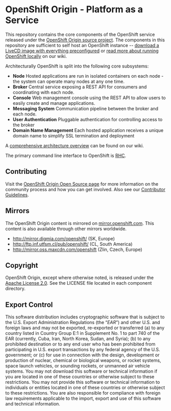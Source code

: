 OpenShift Origin - Platform as a Service
========================================

This repository contains the core components of the OpenShift service
released under the [OpenShift Origin source
project](https://openshift.redhat.com/community/open-source).  The
components in this repository are sufficient to self host an OpenShift
instance -- [download a LiveCD image with everything
preconfigured](https://openshift.redhat.com/app/opensource/download) or
[read more about running OpenShift
locally](https://openshift.redhat.com/community/wiki/build-your-own) on
our wiki.

Architecturally OpenShift is split into the following core subsystems:

*   __Node__
    Hosted applications are run in isolated containers on each node -
the system can operate many nodes at any one time.
*   __Broker__
    Central service exposing a REST API for consumers and coordinating
with each node.
*   __Console__
    Web management console using the REST API to allow users to easily 
create and manage applications.
*   __Messaging System__
    Communication pipeline between the broker and each node.
*   __User Authentication__
    Pluggable authentication for controlling access to the broker
*   __Domain Name Management__
    Each hosted application receives a unique domain name to simplify
SSL termination and deployment

A [comprehensive architecture
overview](https://openshift.redhat.com/community/wiki/architecture-overview)
can be found on our wiki.

The primary command line interface to OpenShift is [RHC](https://github.com/openshift/rhc).


Contributing
----------------------

Visit the [OpenShift Origin Open Source
page](https://openshift.redhat.com/community/open-source) for more
information on the community process and how you can get involved.
Also see our [Contributor Guidelines](CONTRIBUTING.md).


Mirrors
----------------------

The OpenShift Origin content is mirrored on
[mirror.openshift.com](http://mirror.openshift.com/). This content is also
available through other mirrors worldwide.

* http://mirror.digmia.com/openshift/ (SK, Europe)
* http://ftp.inf.utfsm.cl/pub/openshift/ (CL, South America)
* http://mirror.oss.maxcdn.com/openshift (Zlin, Czech, Europe)

Copyright
----------------------

OpenShift Origin, except where otherwise noted, is released under the
[Apache License 2.0](http://www.apache.org/licenses/LICENSE-2.0.html).
See the LICENSE file located in each component directory.


Export Control
----------------------

This software distribution includes cryptographic software that is
subject to the U.S. Export Administration Regulations (the “*EAR*”) and
other U.S. and foreign laws and may not be exported, re-exported or
transferred (a) to any country listed in Country Group E:1 in Supplement
No. 1 to part 740 of the EAR (currently, Cuba, Iran, North Korea, Sudan,
and Syria); (b) to any prohibited destination or to any end user who has
been prohibited from participating in U.S. export transactions by any
federal agency of the U.S. government; or (c) for use in connection with
the design, development or production of nuclear, chemical or biological
weapons, or rocket systems, space launch vehicles, or sounding rockets,
or unmanned air vehicle systems. You may not download this software or
technical information if you are located in one of these countries or
otherwise subject to these restrictions. You may not provide this
software or technical information to individuals or entities located in
one of these countries or otherwise subject to these restrictions. You
are also responsible for compliance with foreign law requirements
applicable to the import, export and use of this software and technical
information. 
